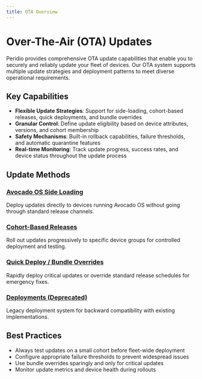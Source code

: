 ```yaml
---
title: OTA Overview
---
```


# Over-The-Air (OTA) Updates

Peridio provides comprehensive OTA update capabilities that enable you to securely and reliably update your fleet of devices. Our OTA system supports multiple update strategies and deployment patterns to meet diverse operational requirements.

## Key Capabilities

- **Flexible Update Strategies**: Support for side-loading, cohort-based releases, quick deployments, and bundle overrides
- **Granular Control**: Define update eligibility based on device attributes, versions, and cohort membership
- **Safety Mechanisms**: Built-in rollback capabilities, failure thresholds, and automatic quarantine features
- **Real-time Monitoring**: Track update progress, success rates, and device status throughout the update process

## Update Methods

### [Avocado OS Side Loading](avocado-side-loading)

Deploy updates directly to devices running Avocado OS without going through standard release channels.

### [Cohort-Based Releases](cohort-based-releases)

Roll out updates progressively to specific device groups for controlled deployment and testing.

### [Quick Deploy / Bundle Overrides](quick-deploy-bundle-overrides)

Rapidly deploy critical updates or override standard release schedules for emergency fixes.

### [Deployments (Deprecated)](deployments-deprecated)

Legacy deployment system for backward compatibility with existing implementations.

## Best Practices

- Always test updates on a small cohort before fleet-wide deployment
- Configure appropriate failure thresholds to prevent widespread issues
- Use bundle overrides sparingly and only for critical updates
- Monitor update metrics and device health during rollouts
